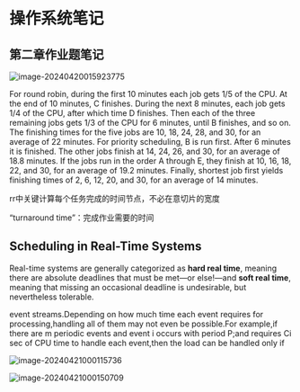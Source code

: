 # 操作系统笔记

## 第二章作业题笔记

![image-20240420015923775](C:\Users\Lenovo\AppData\Roaming\Typora\typora-user-images\image-20240420015923775.png)



For round robin, during the first 10 minutes each job gets 1/5 of the CPU. At the end of 10 minutes, C finishes. During the next 8 minutes, each job gets 1/4 of the CPU, after which time D finishes. Then each of the three remaining jobs gets 1/3 of the CPU for 6 minutes, until B finishes, and so on. The finishing times for the five jobs are 10, 18, 24, 28, and 30, for an average of 22 minutes. For priority scheduling, B is run first. After 6 minutes it is finished. The other jobs finish at 14, 24, 26, and 30, for an average of 18.8 minutes. If the jobs run in the order A through E, they finish at 10, 16, 18, 22, and 30, for an average of 19.2 minutes. Finally, shortest job first yields finishing times of 2, 6, 12, 20, and 30, for an average of 14 minutes.



rr中关键计算每个任务完成的时间节点，不必在意切片的宽度

“turnaround time”：完成作业需要的时间

## Scheduling in Real-Time Systems

Real-time systems are generally categorized as **hard real time**, meaning there are absolute deadlines that must be met—or else!—and **soft real time**, meaning that missing an occasional deadline is undesirable, but nevertheless tolerable.



event streams.Depending on how much time each event requires for processing,handling all of them may not even be possible.For example,if there are m periodic events and event i occurs with period P;and requires Ci sec of CPU time to handle each event,then the load can be handled only if

![image-20240421000115736](C:\Users\Lenovo\AppData\Roaming\Typora\typora-user-images\image-20240421000115736.png)

![image-20240421000150709](C:\Users\Lenovo\AppData\Roaming\Typora\typora-user-images\image-20240421000150709.png)